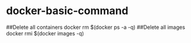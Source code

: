 # docker-basic-command

##Delete all containers
docker rm $(docker ps -a -q)
##Delete all images
docker rmi $(docker images -q)

